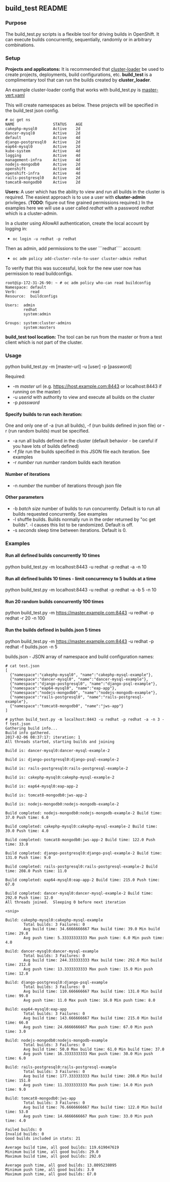 ## build_test README

### Purpose 
The build_test.py scripts is a flexible tool for driving builds in OpenShift.  It can execute builds concurrently, sequentially, randomly or in arbitrary combinations.


### Setup

**Projects and applicatons:**  It is recommended that [cluster-loader](https://github.com/openshift/svt/blob/master/openshift_scalability/README.md) be used to create projects, deployments, build configurations, etc.   **build_test** is a complimentary tool that can run the builds created by **cluster_loader**.

An example cluster-loader config that works with build_test.py is [master-vert.yaml](https://github.com/openshift/svt/blob/master/openshift_scalability/config/master-vert-pv.yaml)

This will create namespaces as below.  These projects will be specified in the build_test json config.
```
# oc get ns
NAME                 STATUS    AGE
cakephp-mysql0       Active    2d
dancer-mysql0        Active    2d
default              Active    4d
django-postgresql0   Active    2d
eap64-mysql0         Active    2d
kube-system          Active    4d
logging              Active    4d
management-infra     Active    4d
nodejs-mongodb0      Active    2d
openshift            Active    4d
openshift-infra      Active    4d
rails-postgresql0    Active    2d
tomcat8-mongodb0     Active    2d
```

**Users:**  A user which has the ability to view and run all builds in the cluster is required.  The easiest approach is to use a user with **cluster-admin** privileges.  (**TODO**:  figure out fine grained permissions required.)   In the examples here we will use a user called *redhat* with a password *redhat* which is a cluster-admin.

In a cluster using AllowAll authentication, create the local account by logging in:

- ```oc login -u redhat -p redhat```

Then as admin, add permissions to the user ```redhat```` account:
- ```oc adm policy add-cluster-role-to-user cluster-admin redhat```

To verify that this was successful, look for the new user now has permission to read buildconfigs.

```
root@ip-172-31-26-90: ~ # oc adm policy who-can read buildconfig
Namespace: default
Verb:      read
Resource:  buildconfigs

Users:  admin
        redhat
        system:admin

Groups: system:cluster-admins
        system:masters
```


**build_test tool location:**   The tool can be run from the master or from a test client which is not part of the cluster.

### Usage 

python build_test.py -m [master-url] -u [user] -p [password] <optional-arguments>

Required:

- -m *master* url (e.g.  https://host.example.com:8443 or localhost:8443 if running on the master)
- -u *userid* with authority to view and execute all builds on the cluster
- -p *password* 


#### Specify builds to run each iteration:

One and only one of -a (run all builds), -f (run builds defined in json file) or -r (run random builds) must be specified.

- -a run all builds defined in the cluster (default behavior - be careful if you have lots of builds defined)
- -f *file* run the builds specified in this JSON file each iteration.  See examples
- -r *number* run *number* random builds each iteration

#### Number of iterations

- -n *number* the number of iterations through json file

#### Other parameters

- -b *batch size* number of builds to run concurrently.  Default is to run all builds requested concurrently.  See examples
- -l shuffle builds.  Builds normally run in the order returned by "oc get builds".  -l causes this list to be randomized.  Default is off.
- -s *seconds*  sleep time between iterations.  Default is 0.

### Examples

#### Run all defined builds concurrently 10 times

python build_test.py -m localhost:8443 -u redhat -p redhat -a -n 10

#### Run all defined builds 10 times - limit concurrency to 5 builds at a time

python build_test.py -m localhost:8443 -u redhat -p redhat -a -b 5 -n 10

#### Run 20 random builds concurrently 100 times

python build_test.py -m https://master.example.com:8443 -u redhat -p redhat -r 20 -n 100

#### Run the builds defined in builds.json 5 times

python build_test.py -m https://master.example.com:8443 -u redhat -p redhat -f builds.json -n 5

builds.json - JSON array of namespace and build configuration names:

```
# cat test.json 
[
  {"namespace":"cakephp-mysql0", "name":"cakephp-mysql-example"},
  {"namespace":"dancer-mysql0", "name":"dancer-mysql-example"},
  {"namespace":"django-postgresql0", "name":"django-psql-example"},
  {"namespace":"eap64-mysql0", "name":"eap-app"},
  {"namespace":"nodejs-mongodb0", "name":"nodejs-mongodb-example"},
  {"namespace":"rails-postgresql0", "name":"rails-postgresql-example"},
  {"namespace":"tomcat8-mongodb0", "name":"jws-app"}
]
```

```
# python build_test.py -m localhost:8443 -u redhat -p redhat -a -n 3 -f test.json
Gathering build info...
Build info gathered.
2017-02-06 08:37:17: iteration: 1
All threads started, starting builds and joining

Build is: dancer-mysql0:dancer-mysql-example-2

Build is: django-postgresql0:django-psql-example-2

Build is: rails-postgresql0:rails-postgresql-example-2

Build is: cakephp-mysql0:cakephp-mysql-example-2

Build is: eap64-mysql0:eap-app-2

Build is: tomcat8-mongodb0:jws-app-2

Build is: nodejs-mongodb0:nodejs-mongodb-example-2

Build completed: nodejs-mongodb0:nodejs-mongodb-example-2 Build time: 37.0 Push time: 6.0

Build completed: cakephp-mysql0:cakephp-mysql-example-2 Build time: 39.0 Push time: 4.0

Build completed: tomcat8-mongodb0:jws-app-2 Build time: 122.0 Push time: 33.0

Build completed: django-postgresql0:django-psql-example-2 Build time: 131.0 Push time: 9.0

Build completed: rails-postgresql0:rails-postgresql-example-2 Build time: 208.0 Push time: 11.0

Build completed: eap64-mysql0:eap-app-2 Build time: 215.0 Push time: 67.0

Build completed: dancer-mysql0:dancer-mysql-example-2 Build time: 292.0 Push time: 12.0
All threads joined.  Sleeping 0 before next iteration

<snip>

Build: cakephp-mysql0:cakephp-mysql-example
        Total builds: 3 Failures: 0
        Avg build time: 34.6666666667 Max build time: 39.0 Min build time: 29.0
        Avg push time: 5.33333333333 Max push time: 6.0 Min push time: 4.0

Build: dancer-mysql0:dancer-mysql-example
        Total builds: 3 Failures: 0
        Avg build time: 244.333333333 Max build time: 292.0 Min build time: 212.0
        Avg push time: 13.3333333333 Max push time: 15.0 Min push time: 12.0

Build: django-postgresql0:django-psql-example
        Total builds: 3 Failures: 0
        Avg build time: 110.666666667 Max build time: 131.0 Min build time: 99.0
        Avg push time: 11.0 Max push time: 16.0 Min push time: 8.0

Build: eap64-mysql0:eap-app
        Total builds: 3 Failures: 0
        Avg build time: 143.666666667 Max build time: 215.0 Min build time: 66.0
        Avg push time: 24.6666666667 Max push time: 67.0 Min push time: 3.0

Build: nodejs-mongodb0:nodejs-mongodb-example
        Total builds: 3 Failures: 0
        Avg build time: 50.0 Max build time: 61.0 Min build time: 37.0
        Avg push time: 16.3333333333 Max push time: 30.0 Min push time: 6.0

Build: rails-postgresql0:rails-postgresql-example
        Total builds: 3 Failures: 0
        Avg build time: 177.333333333 Max build time: 208.0 Min build time: 151.0
        Avg push time: 11.3333333333 Max push time: 14.0 Min push time: 9.0

Build: tomcat8-mongodb0:jws-app
        Total builds: 3 Failures: 0
        Avg build time: 76.6666666667 Max build time: 122.0 Min build time: 53.0
        Avg push time: 14.6666666667 Max push time: 33.0 Min push time: 4.0

Failed builds: 0
Invalid builds: 0
Good builds included in stats: 21

Average build time, all good builds: 119.619047619
Minimum build time, all good builds: 29.0
Maximum build time, all good builds: 292.0

Average push time, all good builds: 13.8095238095
Minimum push time, all good builds: 3.0
Maximum push time, all good builds: 67.0
```
